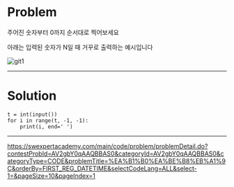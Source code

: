 # Problem

주어진 숫자부터 0까지 순서대로 찍어보세요

아래는 입력된 숫자가 N일 때 거꾸로 출력하는 예시입니다

![git1](https://user-images.githubusercontent.com/79297596/126459112-8ce4c484-b9c8-4b79-b4b0-8ab6dc48c771.PNG)

---------------------
# Solution
```
t = int(input())
for i in range(t, -1, -1):
    print(i, end=' ')
```
-------------------------
https://swexpertacademy.com/main/code/problem/problemDetail.do?contestProbId=AV2gbY0qAAQBBAS0&categoryId=AV2gbY0qAAQBBAS0&categoryType=CODE&problemTitle=%EA%B1%B0%EA%BE%B8%EB%A1%9C&orderBy=FIRST_REG_DATETIME&selectCodeLang=ALL&select-1=&pageSize=10&pageIndex=1
